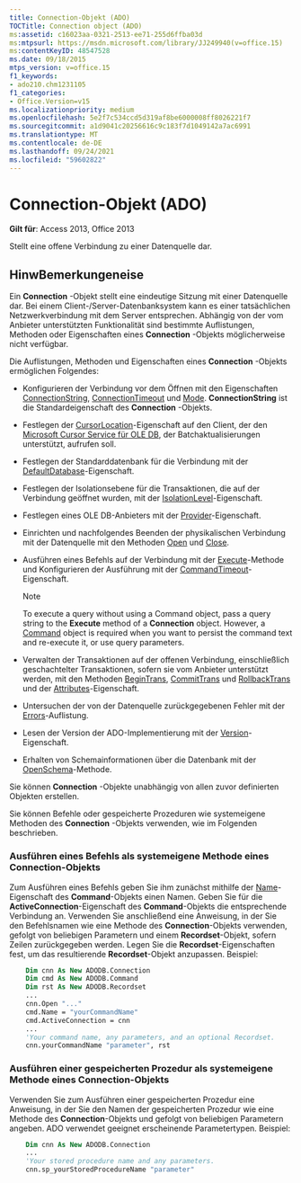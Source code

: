 ```yaml
---
title: Connection-Objekt (ADO)
TOCTitle: Connection object (ADO)
ms:assetid: c16023aa-0321-2513-ee71-255d6ffba03d
ms:mtpsurl: https://msdn.microsoft.com/library/JJ249940(v=office.15)
ms:contentKeyID: 48547528
ms.date: 09/18/2015
mtps_version: v=office.15
f1_keywords:
- ado210.chm1231105
f1_categories:
- Office.Version=v15
ms.localizationpriority: medium
ms.openlocfilehash: 5e2f7c534ccd5d319af8be6000008ff8026221f7
ms.sourcegitcommit: a1d9041c20256616c9c183f7d1049142a7ac6991
ms.translationtype: MT
ms.contentlocale: de-DE
ms.lasthandoff: 09/24/2021
ms.locfileid: "59602822"
---
```

# <a name="connection-object-ado"></a>Connection-Objekt (ADO)

**Gilt für**: Access 2013, Office 2013

Stellt eine offene Verbindung zu einer Datenquelle dar.

## <a name="remarks"></a>HinwBemerkungeneise

Ein **Connection** -Objekt stellt eine eindeutige Sitzung mit einer Datenquelle dar. Bei einem Client-/Server-Datenbanksystem kann es einer tatsächlichen Netzwerkverbindung mit dem Server entsprechen. Abhängig von der vom Anbieter unterstützten Funktionalität sind bestimmte Auflistungen, Methoden oder Eigenschaften eines **Connection** -Objekts möglicherweise nicht verfügbar.

Die Auflistungen, Methoden und Eigenschaften eines **Connection** -Objekts ermöglichen Folgendes:

  - Konfigurieren der Verbindung vor dem Öffnen mit den Eigenschaften [ConnectionString](connectionstring-property-ado.md), [ConnectionTimeout](connectiontimeout-property-ado.md) und [Mode](mode-property-ado.md). **ConnectionString** ist die Standardeigenschaft des **Connection** -Objekts.

  - Festlegen der [CursorLocation](cursorlocation-property-ado.md)-Eigenschaft auf den Client, der den [Microsoft Cursor Service für OLE DB](microsoft-cursor-service-for-ole-db-ado-service-component.md), der Batchaktualisierungen unterstützt, aufrufen soll.

  - Festlegen der Standarddatenbank für die Verbindung mit der [DefaultDatabase](defaultdatabase-property-ado.md)-Eigenschaft.

  - Festlegen der Isolationsebene für die Transaktionen, die auf der Verbindung geöffnet wurden, mit der [IsolationLevel](isolationlevel-property-ado.md)-Eigenschaft.

  - Festlegen eines OLE DB-Anbieters mit der [Provider](provider-property-ado.md)-Eigenschaft.

  - Einrichten und nachfolgendes Beenden der physikalischen Verbindung mit der Datenquelle mit den Methoden [Open](open-method-ado-connection.md) und [Close](close-method-ado.md).

  - Ausführen eines Befehls auf der Verbindung mit der [Execute](https://docs.microsoft.com/office/vba/access/concepts/miscellaneous/execute-method-ado-connection)-Methode und Konfigurieren der Ausführung mit der [CommandTimeout](commandtimeout-property-ado.md)-Eigenschaft.
    
    > [!NOTE]
    > To execute a query without using a Command object, pass a query string to the **Execute** method of a **Connection** object. However, a [Command](command-object-ado.md) object is required when you want to persist the command text and re-execute it, or use query parameters.

  - Verwalten der Transaktionen auf der offenen Verbindung, einschließlich geschachtelter Transaktionen, sofern sie vom Anbieter unterstützt werden, mit den Methoden [BeginTrans](begintrans-committrans-and-rollbacktrans-methods-ado.md), [CommitTrans](begintrans-committrans-and-rollbacktrans-methods-ado.md) und [RollbackTrans](begintrans-committrans-and-rollbacktrans-methods-ado.md) und der [Attributes](attributes-property-ado.md)-Eigenschaft.

  - Untersuchen der von der Datenquelle zurückgegebenen Fehler mit der [Errors](errors-collection-ado.md)-Auflistung.

  - Lesen der Version der ADO-Implementierung mit der [Version](version-property-ado.md)-Eigenschaft.

  - Erhalten von Schemainformationen über die Datenbank mit der [OpenSchema](openschema-method-ado.md)-Methode.

Sie können **Connection** -Objekte unabhängig von allen zuvor definierten Objekten erstellen.

Sie können Befehle oder gespeicherte Prozeduren wie systemeigene Methoden des **Connection** -Objekts verwenden, wie im Folgenden beschrieben.

### <a name="execute-a-command-as-a-native-method-of-a-connection-object"></a>Ausführen eines Befehls als systemeigene Methode eines Connection-Objekts

Zum Ausführen eines Befehls geben Sie ihm zunächst mithilfe der [Name](name-property-ado.md)-Eigenschaft des **Command**-Objekts einen Namen. Geben Sie für die **ActiveConnection**-Eigenschaft des **Command**-Objekts die entsprechende Verbindung an. Verwenden Sie anschließend eine Anweisung, in der Sie den Befehlsnamen wie eine Methode des **Connection**-Objekts verwenden, gefolgt von beliebigen Parametern und einem **Recordset**-Objekt, sofern Zeilen zurückgegeben werden. Legen Sie die **Recordset**-Eigenschaften fest, um das resultierende **Recordset**-Objekt anzupassen. Beispiel:

```vb
    Dim cnn As New ADODB.Connection
    Dim cmd As New ADODB.Command
    Dim rst As New ADODB.Recordset
    ...
    cnn.Open "..."
    cmd.Name = "yourCommandName"
    cmd.ActiveConnection = cnn
    ...
    'Your command name, any parameters, and an optional Recordset.
    cnn.yourCommandName "parameter", rst
```

### <a name="execute-a-stored-procedure-as-a-native-method-of-a-connection-object"></a>Ausführen einer gespeicherten Prozedur als systemeigene Methode eines Connection-Objekts

Verwenden Sie zum Ausführen einer gespeicherten Prozedur eine Anweisung, in der Sie den Namen der gespeicherten Prozedur wie eine Methode des **Connection**-Objekts und gefolgt von beliebigen Parametern angeben. ADO verwendet geeignet erscheinende Parametertypen. Beispiel:

```vb
    Dim cnn As New ADODB.Connection
    ...
    'Your stored procedure name and any parameters.
    cnn.sp_yourStoredProcedureName "parameter"
```
